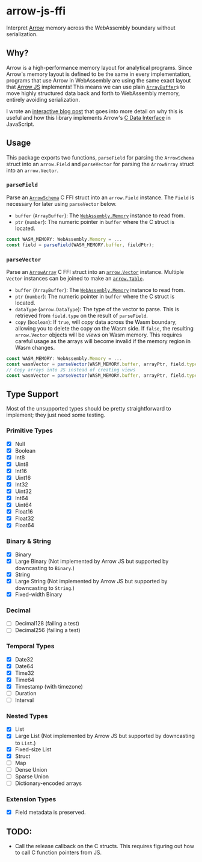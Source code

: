 # arrow-js-ffi

Interpret [Arrow](https://arrow.apache.org/) memory across the WebAssembly boundary without serialization.

## Why?

Arrow is a high-performance memory layout for analytical programs. Since Arrow's memory layout is defined to be the same in every implementation, programs that use Arrow in WebAssembly are using the same exact layout that [Arrow JS](https://arrow.apache.org/docs/js/) implements! This means we can use plain [`ArrayBuffer`](https://developer.mozilla.org/en-US/docs/Web/JavaScript/Reference/Global_Objects/ArrayBuffer)s to move highly structured data back and forth to WebAssembly memory, entirely avoiding serialization.

I wrote an [interactive blog post](https://observablehq.com/@kylebarron/zero-copy-apache-arrow-with-webassembly) that goes into more detail on why this is useful and how this library implements Arrow's [C Data Interface](https://arrow.apache.org/docs/format/CDataInterface.html) in JavaScript.

## Usage

This package exports two functions, `parseField` for parsing the `ArrowSchema` struct into an `arrow.Field` and `parseVector` for parsing the `ArrowArray` struct into an `arrow.Vector`.

### `parseField`

Parse an [`ArrowSchema`](https://arrow.apache.org/docs/format/CDataInterface.html#the-arrowschema-structure) C FFI struct into an `arrow.Field` instance. The `Field` is necessary for later using `parseVector` below.

- `buffer` (`ArrayBuffer`): The [`WebAssembly.Memory`](https://developer.mozilla.org/en-US/docs/WebAssembly/JavaScript_interface/Memory) instance to read from.
- `ptr` (`number`): The numeric pointer in `buffer` where the C struct is located.

```js
const WASM_MEMORY: WebAssembly.Memory = ...
const field = parseField(WASM_MEMORY.buffer, fieldPtr);
```

### `parseVector`

Parse an [`ArrowArray`](https://arrow.apache.org/docs/format/CDataInterface.html#the-arrowarray-structure) C FFI struct into an [`arrow.Vector`](https://arrow.apache.org/docs/js/classes/Arrow_dom.Vector.html) instance. Multiple `Vector` instances can be joined to make an [`arrow.Table`](https://arrow.apache.org/docs/js/classes/Arrow_dom.Table.html).

- `buffer` (`ArrayBuffer`): The [`WebAssembly.Memory`](https://developer.mozilla.org/en-US/docs/WebAssembly/JavaScript_interface/Memory) instance to read from.
- `ptr` (`number`): The numeric pointer in `buffer` where the C struct is located.
- `dataType` (`arrow.DataType`): The type of the vector to parse. This is retrieved from `field.type` on the result of `parseField`.
- `copy` (`boolean`): If `true`, will _copy_ data across the Wasm boundary, allowing you to delete the copy on the Wasm side. If `false`, the resulting `arrow.Vector` objects will be _views_ on Wasm memory. This requires careful usage as the arrays will become invalid if the memory region in Wasm changes.

```ts
const WASM_MEMORY: WebAssembly.Memory = ...
const wasmVector = parseVector(WASM_MEMORY.buffer, arrayPtr, field.type);
// Copy arrays into JS instead of creating views
const wasmVector = parseVector(WASM_MEMORY.buffer, arrayPtr, field.type, true);
```

## Type Support

Most of the unsupported types should be pretty straightforward to implement; they just need some testing.

### Primitive Types

- [x] Null
- [x] Boolean
- [x] Int8
- [x] Uint8
- [x] Int16
- [x] Uint16
- [x] Int32
- [x] Uint32
- [x] Int64
- [x] Uint64
- [x] Float16
- [x] Float32
- [x] Float64

### Binary & String

- [x] Binary
- [x] Large Binary (Not implemented by Arrow JS but supported by downcasting to `Binary`.)
- [x] String
- [x] Large String (Not implemented by Arrow JS but supported by downcasting to `String`.)
- [x] Fixed-width Binary

### Decimal

- [ ] Decimal128 (failing a test)
- [ ] Decimal256 (failing a test)

### Temporal Types

- [x] Date32
- [x] Date64
- [x] Time32
- [x] Time64
- [x] Timestamp (with timezone)
- [ ] Duration
- [ ] Interval

### Nested Types

- [x] List
- [x] Large List (Not implemented by Arrow JS but supported by downcasting to `List`.)
- [x] Fixed-size List
- [x] Struct
- [ ] Map
- [ ] Dense Union
- [ ] Sparse Union
- [ ] Dictionary-encoded arrays

### Extension Types

- [x] Field metadata is preserved.

## TODO:

- Call the release callback on the C structs. This requires figuring out how to call C function pointers from JS.
